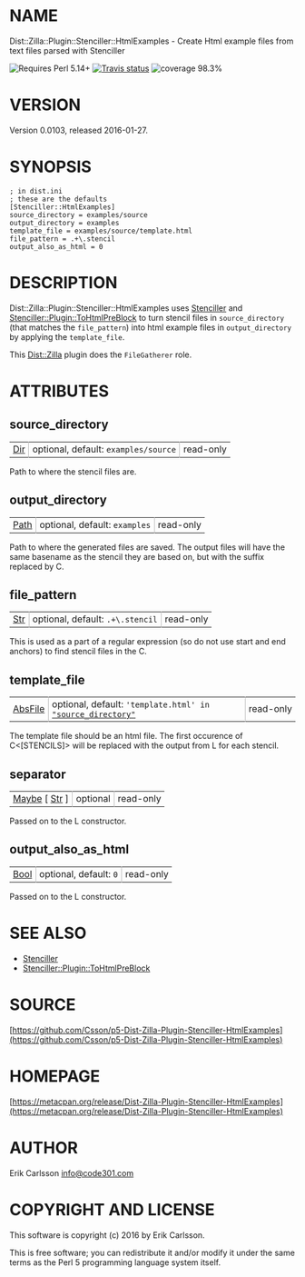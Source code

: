 # NAME

Dist::Zilla::Plugin::Stenciller::HtmlExamples - Create Html example files from text files parsed with Stenciller

![Requires Perl 5.14+](https://img.shields.io/badge/perl-5.14+-brightgreen.svg) [![Travis status](https://api.travis-ci.org/Csson/p5-Dist-Zilla-Plugin-Stenciller-HtmlExamples.svg?branch=master)](https://travis-ci.org/Csson/p5-Dist-Zilla-Plugin-Stenciller-HtmlExamples) ![coverage 98.3%](https://img.shields.io/badge/coverage-98.3%-yellow.svg)

# VERSION

Version 0.0103, released 2016-01-27.

# SYNOPSIS

    ; in dist.ini
    ; these are the defaults
    [Stenciller::HtmlExamples]
    source_directory = examples/source
    output_directory = examples
    template_file = examples/source/template.html
    file_pattern = .+\.stencil
    output_also_as_html = 0

# DESCRIPTION

Dist::Zilla::Plugin::Stenciller::HtmlExamples uses [Stenciller](https://metacpan.org/pod/Stenciller) and [Stenciller::Plugin::ToHtmlPreBlock](https://metacpan.org/pod/Stenciller::Plugin::ToHtmlPreBlock) to turn
stencil files in `source_directory` (that matches the `file_pattern`) into
html example files in `output_directory` by applying the `template_file`.

This [Dist::Zilla](https://metacpan.org/pod/Dist::Zilla) plugin does the `FileGatherer` role.

# ATTRIBUTES

## source\_directory

<table cellpadding="0" cellspacing="0">
<tr>
    <td style="padding-right: 6px; padding-left: 6px; border-right: 1px solid #b8b8b8; white-space: nowrap;"><a href="https://metacpan.org/pod/Types::Path::Tiny#Dir">Dir</a></td>
    <td style="padding-right: 6px; padding-left: 6px; border-right: 1px solid #b8b8b8; white-space: nowrap;">optional, default: <code>examples/source</code></td>
    <td style="padding-left: 6px; padding-right: 6px; white-space: nowrap;">read-only</td>
</tr>
</table>

<p>Path to where the stencil files are.</p>

## output\_directory

<table cellpadding="0" cellspacing="0">
<tr>
    <td style="padding-right: 6px; padding-left: 6px; border-right: 1px solid #b8b8b8; white-space: nowrap;"><a href="https://metacpan.org/pod/Types::Path::Tiny#Path">Path</a></td>
    <td style="padding-right: 6px; padding-left: 6px; border-right: 1px solid #b8b8b8; white-space: nowrap;">optional, default: <code>examples</code></td>
    <td style="padding-left: 6px; padding-right: 6px; white-space: nowrap;">read-only</td>
</tr>
</table>

<p>Path to where the generated files are saved.  The output files
will have the same basename as the stencil they are based on, but with the suffix replaced by C<html>.</p>

## file\_pattern

<table cellpadding="0" cellspacing="0">
<tr>
    <td style="padding-right: 6px; padding-left: 6px; border-right: 1px solid #b8b8b8; white-space: nowrap;"><a href="https://metacpan.org/pod/Types::Standard#Str">Str</a></td>
    <td style="padding-right: 6px; padding-left: 6px; border-right: 1px solid #b8b8b8; white-space: nowrap;">optional, default: <code>.+\.stencil</code></td>
    <td style="padding-left: 6px; padding-right: 6px; white-space: nowrap;">read-only</td>
</tr>
</table>

<p>This is used as a part of a regular expression (so do not use start and end anchors) to find stencil files in the C<source_directory>.</p>

## template\_file

<table cellpadding="0" cellspacing="0">
<tr>
    <td style="padding-right: 6px; padding-left: 6px; border-right: 1px solid #b8b8b8; white-space: nowrap;"><a href="https://metacpan.org/pod/Types::Path::Tiny#AbsFile">AbsFile</a></td>
    <td style="padding-right: 6px; padding-left: 6px; border-right: 1px solid #b8b8b8; white-space: nowrap;">optional, default: <code>&#39;template.html&#39; in <a href="#source_directory">&quot;source_directory&quot;</a></code></td>
    <td style="padding-left: 6px; padding-right: 6px; white-space: nowrap;">read-only</td>
</tr>
</table>

<p>The template file should be an html file. The first occurence of C<[STENCILS]> will be replaced with the output from L<Stenciller::Plugin::ToHtmlPreBlock>
for each stencil.</p>

## separator

<table cellpadding="0" cellspacing="0">
<tr>
    <td style="padding-right: 6px; padding-left: 6px; border-right: 1px solid #b8b8b8; white-space: nowrap;"><a href="https://metacpan.org/pod/Types::Standard#Maybe">Maybe</a> [ <a href="https://metacpan.org/pod/Types::Standard#Str">Str</a> ]</td>
    <td style="padding-right: 6px; padding-left: 6px; border-right: 1px solid #b8b8b8; white-space: nowrap;">optional</td>
    <td style="padding-left: 6px; padding-right: 6px; white-space: nowrap;">read-only</td>
</tr>
</table>

<p>Passed on to the L<Stenciller::Plugin::ToHtmlPreBlock> constructor.</p>

## output\_also\_as\_html

<table cellpadding="0" cellspacing="0">
<tr>
    <td style="padding-right: 6px; padding-left: 6px; border-right: 1px solid #b8b8b8; white-space: nowrap;"><a href="https://metacpan.org/pod/Types::Standard#Bool">Bool</a></td>
    <td style="padding-right: 6px; padding-left: 6px; border-right: 1px solid #b8b8b8; white-space: nowrap;">optional, default: <code>0</code></td>
    <td style="padding-left: 6px; padding-right: 6px; white-space: nowrap;">read-only</td>
</tr>
</table>

<p>Passed on to the L<Stenciller::Plugin::ToHtmlPreBlock> constructor.</p>

# SEE ALSO

- [Stenciller](https://metacpan.org/pod/Stenciller)
- [Stenciller::Plugin::ToHtmlPreBlock](https://metacpan.org/pod/Stenciller::Plugin::ToHtmlPreBlock)

# SOURCE

[https://github.com/Csson/p5-Dist-Zilla-Plugin-Stenciller-HtmlExamples](https://github.com/Csson/p5-Dist-Zilla-Plugin-Stenciller-HtmlExamples)

# HOMEPAGE

[https://metacpan.org/release/Dist-Zilla-Plugin-Stenciller-HtmlExamples](https://metacpan.org/release/Dist-Zilla-Plugin-Stenciller-HtmlExamples)

# AUTHOR

Erik Carlsson <info@code301.com>

# COPYRIGHT AND LICENSE

This software is copyright (c) 2016 by Erik Carlsson.

This is free software; you can redistribute it and/or modify it under
the same terms as the Perl 5 programming language system itself.
